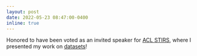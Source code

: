 ```yaml
---
layout: post
date: 2022-05-23 08:47:00-0400
inline: true
---
```


Honored to have been voted as an invited speaker for [ACL STIRS](https://www.2022.aclweb.org/invited-talks), where I presented my work on [datasets](http://127.0.0.1:4000/assets/pdf/talks/acl-the-devils-in-the-data.pdf)!